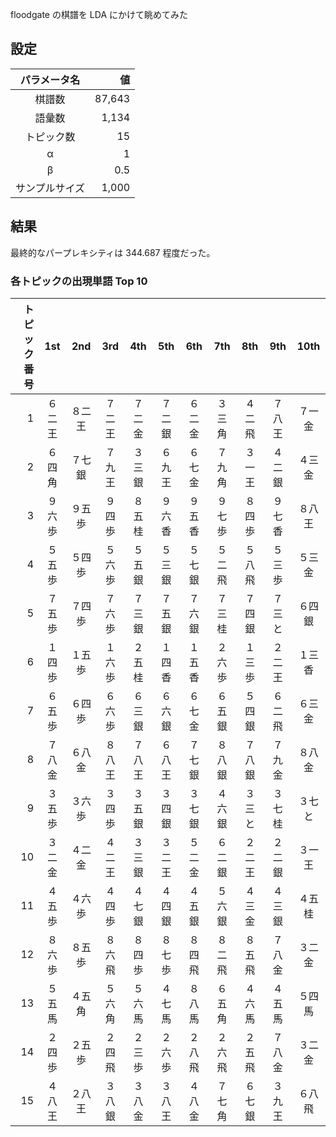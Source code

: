 
floodgate の棋譜を LDA にかけて眺めてみた

## 設定

| パラメータ名 | 値 |
|:--:|--:|
| 棋譜数 | 87,643 |
| 語彙数 | 1,134 |
| トピック数 | 15 |
| α | 1 |
| β | 0.5 |
| サンプルサイズ | 1,000 |

## 結果

最終的なパープレキシティは 344.687 程度だった。

### 各トピックの出現単語 Top 10

| トピック番号 | 1st | 2nd | 3rd | 4th | 5th | 6th | 7th | 8th | 9th | 10th |
|--:|:--:|:--:|:--:|:--:|:--:|:--:|:--:|:--:|:--:|:--:|
|  1 | ６二王 | ８二王 | ７二王 | ７二金 | ７二銀 | ６二金 | ３三角 | ４二飛 | ７八王 | ７一金 |
|  2 | ６四角 | ７七銀 | ７九王 | ３三銀 | ６九王 | ６七金 | ７九角 | ３一王 | ４二銀 | ４三金 |
|  3 | ９六歩 | ９五歩 | ９四歩 | ８五桂 | ９六香 | ９五香 | ９七歩 | ８四歩 | ９七香 | ８八王 |
|  4 | ５五歩 | ５四歩 | ５六歩 | ５五銀 | ５三銀 | ５七銀 | ５二飛 | ５八飛 | ５三歩 | ５三金 |
|  5 | ７五歩 | ７四歩 | ７六歩 | ７三銀 | ７五銀 | ７六銀 | ７三桂 | ７四銀 | ７三と | ６四銀 |
|  6 | １四歩 | １五歩 | １六歩 | ２五桂 | １四香 | １五香 | ２六歩 | １三歩 | ２二王 | １三香 |
|  7 | ６五歩 | ６四歩 | ６六歩 | ６三銀 | ６六銀 | ６七金 | ６五銀 | ５四銀 | ６二飛 | ６三金 |
|  8 | ７八金 | ６八金 | ８八王 | ７八王 | ６八王 | ７七銀 | ８八銀 | ７八銀 | ７九金 | ８八金 |
|  9 | ３五歩 | ３六歩 | ３四歩 | ３五銀 | ３四銀 | ３七銀 | ４六銀 | ３三と | ３七桂 | ３七と |
| 10 | ３二金 | ４二金 | ４二王 | ３三銀 | ３二王 | ５二金 | ６二銀 | ２二王 | ２二銀 | ３一王 |
| 11 | ４五歩 | ４六歩 | ４四歩 | ４七銀 | ４四銀 | ４五銀 | ５六銀 | ４三金 | ４三銀 | ４五桂 |
| 12 | ８六歩 | ８五歩 | ８六飛 | ８四歩 | ８七歩 | ８四飛 | ８二飛 | ８五飛 | ７八金 | ３二金 |
| 13 | ５五馬 | ４五角 | ５六角 | ５六馬 | ４七馬 | ８八馬 | ６五角 | ４六馬 | ４五馬 | ５四馬 |
| 14 | ２四歩 | ２五歩 | ２四飛 | ２三歩 | ２六歩 | ２八飛 | ２六飛 | ２五飛 | ７八金 | ３二金 |
| 15 | ４八王 | ２八王 | ３八銀 | ３八金 | ３八王 | ４八金 | ７七角 | ６七銀 | ３九王 | ６八飛 |

